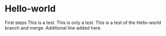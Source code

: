 # Hello-world
First steps
This is a test. This is only a test. This is a test of the Hello-world branch and merge.
Additional line added here.
